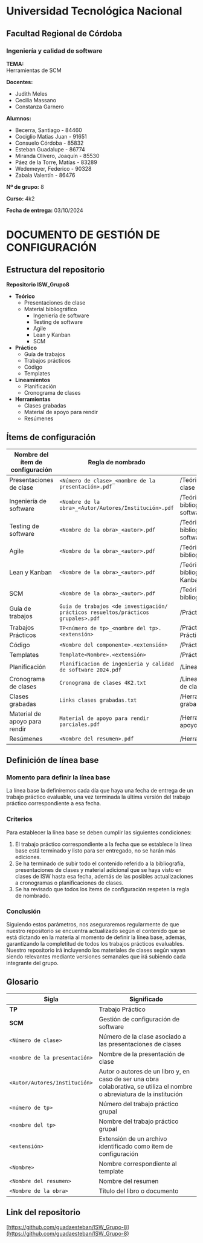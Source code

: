 # Universidad Tecnológica Nacional  
## Facultad Regional de Córdoba  

### Ingeniería y calidad de software

**TEMA:**  
Herramientas de SCM

**Docentes:**  
- Judith Meles  
- Cecilia Massano  
- Constanza Garnero

**Alumnos:**  
- Becerra, Santiago - 84460  
- Cociglio Matias Juan - 91651  
- Consuelo Córdoba - 85832  
- Esteban Guadalupe - 86774  
- Miranda Olivero, Joaquín - 85530  
- Páez de la Torre, Matías - 83289  
- Wedemeyer, Federico - 90328  
- Zabala Valentín - 86476

**Nº de grupo:** 8

**Curso:** 4k2

**Fecha de entrega:** 03/10/2024

# DOCUMENTO DE GESTIÓN DE CONFIGURACIÓN

## Estructura del repositorio

**Repositorio ISW_Grupo8**  
- **Teórico**
  - Presentaciones de clase
  - Material bibliográfico
    - Ingeniería de software
    - Testing de software
    - Agile
    - Lean y Kanban
    - SCM
- **Práctico**
  - Guía de trabajos
  - Trabajos prácticos
  - Código
  - Templates
- **Lineamientos**
  - Planificación
  - Cronograma de clases
- **Herramientas**
  - Clases grabadas
  - Material de apoyo para rendir
  - Resúmenes

## Ítems de configuración

| Nombre del ítem de configuración | Regla de nombrado | Ubicación |
| ------------------------------- | ----------------- | --------- |
| Presentaciones de clase          | `<Número de clase>_<nombre de la presentación>.pdf` | /Teórico/Presentaciones de clase |
| Ingeniería de software           | `<Nombre de la obra>_<Autor/Autores/Institución>.pdf` | /Teórico/Material bibliográfico/Ingeniería de software |
| Testing de software              | `<Nombre de la obra>_<autor>.pdf` | /Teórico/Material bibliográfico/Testing de software |
| Agile                            | `<Nombre de la obra>_<autor>.pdf` | /Teórico/Material bibliográfico/Agile |
| Lean y Kanban                    | `<Nombre de la obra>_<autor>.pdf` | /Teórico/Material bibliográfico/Lean y Kanban |
| SCM                              | `<Nombre de la obra>_<autor>.pdf` | /Teórico/Material bibliográfico/SCM |
| Guía de trabajos                 | `Guia de trabajos <de investigación/ prácticos resueltos/prácticos grupales>.pdf` | /Práctico/Guía de trabajos |
| Trabajos Prácticos               | `TP<número de tp>_<nombre del tp>.<extensión>` | /Práctico/Trabajos Prácticos |
| Código                           | `<Nombre del componente>.<extensión>` | /Práctico/Código |
| Templates                        | `Template<Nombre>.<extensión>` | /Práctico/Templates |
| Planificación                    | `Planificacion de ingenieria y calidad de software 2024.pdf` | /Lineamientos/Planificación |
| Cronograma de clases             | `Cronograma de clases 4K2.txt` | /Lineamientos/Cronograma de clases |
| Clases grabadas                  | `Links clases grabadas.txt` | /Herramientas/Clases grabadas |
| Material de apoyo para rendir    | `Material de apoyo para rendir parciales.pdf` | /Herramientas/Material de apoyo para rendir |
| Resúmenes                        | `<Nombre del resumen>.pdf` | /Herramientas/Resúmenes |

## Definición de línea base

### Momento para definir la línea base
La línea base la definiremos cada día que haya una fecha de entrega de un trabajo práctico evaluable, una vez terminada la última versión del trabajo práctico correspondiente a esa fecha.

### Criterios
Para establecer la línea base se deben cumplir las siguientes condiciones:
1. El trabajo práctico correspondiente a la fecha que se establece la línea base está terminado y listo para ser entregado, no se harán más ediciones.
2. Se ha terminado de subir todo el contenido referido a la bibliografía, presentaciones de clases y material adicional que se haya visto en clases de ISW hasta esa fecha, además de las posibles actualizaciones a cronogramas o planificaciones de clases.
3. Se ha revisado que todos los ítems de configuración respeten la regla de nombrado.

### Conclusión
Siguiendo estos parámetros, nos aseguraremos regularmente de que nuestro repositorio se encuentra actualizado según el contenido que se está dictando en la materia al momento de definir la línea base, además, garantizando la completitud de todos los trabajos prácticos evaluables. Nuestro repositorio irá incluyendo los materiales de clases según vayan siendo relevantes mediante versiones semanales que irá subiendo cada integrante del grupo.

## Glosario

| Sigla               | Significado                               |
| ------------------- | ----------------------------------------- |
| **TP**              | Trabajo Práctico                          |
| **SCM**             | Gestión de configuración de software      |
| `<Número de clase>` | Número de la clase asociado a las presentaciones de clases |
| `<nombre de la presentación>` | Nombre de la presentación de clase          |
| `<Autor/Autores/Institución>` | Autor o autores de un libro y, en caso de ser una obra colaborativa, se utiliza el nombre o abreviatura de la institución |
| `<número de tp>`    | Número del trabajo práctico grupal        |
| `<nombre del tp>`   | Nombre del trabajo práctico grupal        |
| `<extensión>`       | Extensión de un archivo identificado como ítem de configuración |
| `<Nombre>`          | Nombre correspondiente al template        |
| `<Nombre del resumen>` | Nombre del resumen                          |
| `<Nombre de la obra>` | Título del libro o documento                  |

## Link del repositorio

[https://github.com/guadaesteban/ISW_Grupo-8](https://github.com/guadaesteban/ISW_Grupo-8)
